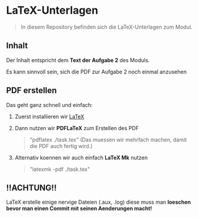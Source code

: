 # LaTeX-Unterlagen

> In diesem Repository befinden sich die LaTeX-Unterlagen zum Modul.

## Inhalt

Der Inhalt entspricht dem **Text der Aufgabe 2** des Moduls.

Es kann sinnvoll sein, sich die PDF zur Aufgabe 2 noch einmal
anzusehen

## PDF erstellen

Das geht ganz schnell und einfach:

1. Zuerst installieren wir [LaTeX](tug.org/texlive/)

2. Dann nutzen wir **PDFLaTeX** zum Erstellen des PDF

   > "pdflatex ./task.tex" (Das muessen wir mehrfach machen, damit die PDF auch fertig wird.)

3. Alternativ koennen wir auch einfach **LaTeX Mk** nutzen
   > "latexmk -pdf ./task.tex"

## !!ACHTUNG!!

LaTeX erstelle einige nervige Dateien (.aux, .log) diese muss man **loeschen bevor
man einen Commit mit seinen Aenderungen macht!**
